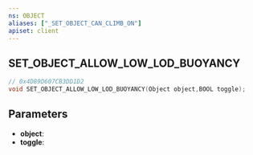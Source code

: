 ```yaml
---
ns: OBJECT
aliases: ["_SET_OBJECT_CAN_CLIMB_ON"]
apiset: client
---
```

## SET_OBJECT_ALLOW_LOW_LOD_BUOYANCY

```c
// 0x4D89D607CB3DD1D2
void SET_OBJECT_ALLOW_LOW_LOD_BUOYANCY(Object object,BOOL toggle);
```


## Parameters
* **object**:
* **toggle**: